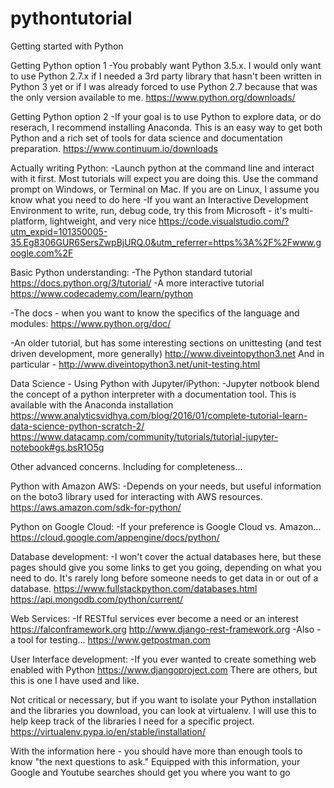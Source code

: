 # pythontutorial
Getting started with Python

Getting Python option 1
-You probably want Python 3.5.x. I would only want to use Python 2.7.x if I 
needed a 3rd party library that hasn't been written in Python 3 yet or if I 
was already forced to use Python 2.7 because that was the only version available
to me.
https://www.python.org/downloads/

Getting Python option 2
-If your goal is to use Python to explore data, or do reserach, I recommend 
installing Anaconda. This is an easy way to get both Python and a rich set of 
tools for data science and documentation preparation.
https://www.continuum.io/downloads

Actually writing Python:
-Launch python at the command line and interact with it first. Most tutorials 
will expect you are doing this. Use the command prompt on Windows, or Terminal 
on Mac. If you are on Linux, I assume you know what you need to do here
-If you want an Interactive Development Environment to write, run, debug code, 
try this from Microsoft - it's multi-platform, lightweight, and very nice
https://code.visualstudio.com/?utm_expid=101350005-35.Eg8306GUR6SersZwpBjURQ.0&utm_referrer=https%3A%2F%2Fwww.google.com%2F


Basic Python understanding:
-The Python standard tutorial
https://docs.python.org/3/tutorial/
-A more interactive tutorial
https://www.codecademy.com/learn/python 

-The docs - when you want to know the specifics of the language and modules:
https://www.python.org/doc/

-An older tutorial, but has some interesting sections on unittesting (and test 
driven development, more generally)
http://www.diveintopython3.net
And in particular - http://www.diveintopython3.net/unit-testing.html

Data Science - Using Python with Jupyter/iPython:
-Jupyter notbook blend the concept of a python interpreter with a documentation 
tool. This is available with the Anaconda installation
https://www.analyticsvidhya.com/blog/2016/01/complete-tutorial-learn-data-science-python-scratch-2/
https://www.datacamp.com/community/tutorials/tutorial-jupyter-notebook#gs.bsR1O5g


Other advanced concerns. Including for completeness...

Python with Amazon AWS:
-Depends on your needs, but useful information on the boto3 library used for
interacting with AWS resources.
https://aws.amazon.com/sdk-for-python/

Python on Google Cloud:
-If your preference is Google Cloud vs. Amazon...
https://cloud.google.com/appengine/docs/python/

Database development:
-I won't cover the actual databases here, but these pages should give you some 
links to get you going, depending on what you need to do. It's rarely long 
before someone needs to get data in or out of a database. 
https://www.fullstackpython.com/databases.html
https://api.mongodb.com/python/current/

Web Services:
-If RESTful services ever become a need or an interest
https://falconframework.org
http://www.django-rest-framework.org
-Also - a tool for testing...
https://www.getpostman.com

User Interface development:
-If you ever wanted to create something web enabled with Python
https://www.djangoproject.com
There are others, but this is one I have used and like.

Not critical or necessary, but if you want to isolate your Python installation 
and the libraries you download, you can look at virtualenv. I will use this to
help keep track of the libraries I need for a specific project.
https://virtualenv.pypa.io/en/stable/installation/

With the information here - you should have more than enough tools to know "the 
next questions to ask." Equipped with this information, your Google and Youtube 
searches should get you where you want to go
